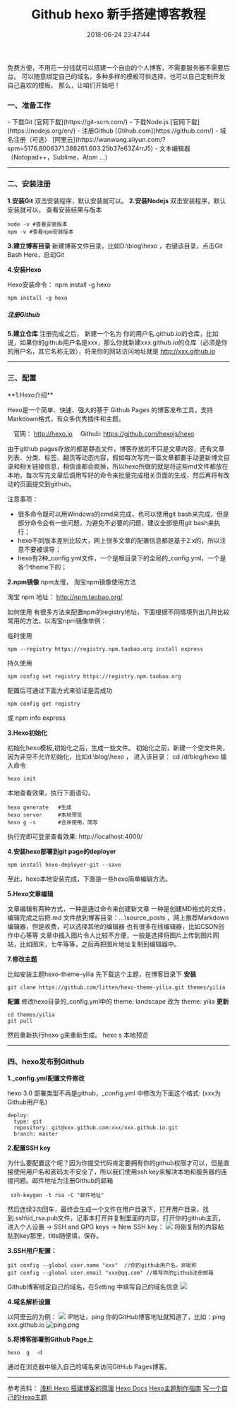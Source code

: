 ﻿---
title: Github hexo 新手搭建博客教程 #文章標題
date: 2018-06-24 23:47:44 #文章生成時間
categories: "Technology" #文章分類目錄 可以省略
tags: #文章標籤 可以省略
     - Technology
---
免费方便，不用花一分钱就可以搭建一个自由的个人博客，不需要服务器不需要后台。 可以随意绑定自己的域名，多种多样的模板可供选择，也可以自己定制开发自己喜欢的模板。
那么，让咱们开始吧！
<h3>一、准备工作</h3>
 - 下载Git            [官网下载](https://git-scm.com/)
 - 下载Node.js    [官网下载](https://nodejs.org/en/)
 - 注册Github   [Gtihub.com](https://github.com/)
 - 域名注册（可选）       [阿里云](https://wanwang.aliyun.com/?spm=5176.8006371.388261.603.25b37e63Z4rrJ5) 
 - 文本编辑器  （Notopad++，Sublime，Atom ...）

----------


<h3>二、安装注册</h3>

**1.安装Git**
双击安装程序，默认安装就可以。
**2.安装Nodejs**
双击安装程序，默认安装就可以。
查看安装结果与版本
```
node -v #查看安装版本
npm -v #查看npm安装版本
```

 **3.建立博客目录**
  新建博客文件目录，比如D:\blog\hexo ，右键该目录，点击Git Bash Here，启动Git
  
 **4.安装Hexo** 

Hexo安装命令： npm install -g hexo 

```ruby
npm install -g hexo
```
 <h5>注册Github</h5>
 
 **5.建立仓库** 
 注册完成之后， 新建一个名为 你的用户名.github.io的仓库，比如说，如果你的github用户名是xxx，那么你就新建xxx.github.io的仓库（必须是你的用户名，其它名称无效），将来你的网站访问地址就是 http://xxx.github.io 
 <!--more-->
 


----------


<h3>三、配置</h3>
**1.Hexo介绍**
 
 Hexo是一个简单、快速、强大的基于 Github Pages 的博客发布工具，支持Markdown格式，有众多优秀插件和主题。

&emsp;官网： http://hexo.io
&emsp;Github: https://github.com/hexojs/hexo

由于github pages存放的都是静态文件，博客存放的不只是文章内容，还有文章列表、分类、标签、翻页等动态内容，假如每次写完一篇文章都要手动更新博文目录和相关链接信息，相信谁都会疯掉，所以hexo所做的就是将这些md文件都放在本地，每次写完文章后调用写好的命令来批量完成相关页面的生成，然后再将有改动的页面提交到github。

注意事项：

 - 很多命令既可以用Windows的cmd来完成，也可以使用git bash来完成，但是部分命令会有一些问题，为避免不必要的问题，建议全部使用git bash来执行；
 - hexo不同版本差别比较大，网上很多文章的配置信息都是基于2.x的，所以注意不要被误导；
 - hexo有2种_config.yml文件，一个是根目录下的全局的_config.yml，一个是各个theme下的； 

**2.npm镜像**
npm太慢， 淘宝npm镜像使用方法

淘宝 npm 地址： http://npm.taobao.org/

如何使用 
有很多方法来配置npm的registry地址，下面根据不同情境列出几种比较常用的方法。以淘宝npm镜像举例：

临时使用
```
npm --registry https://registry.npm.taobao.org install express
```
持久使用
```
npm config set registry https://registry.npm.taobao.org
```
配置后可通过下面方式来验证是否成功 
```
npm config get registry
```
或   npm info express

**3.Hexo初始化**

初始化hexo模板,初始化之后，生成一些文件。
初始化之前，新建一个空文件夹，因为非空不允许初始化，比如d:\blog\hexo  ，
进入该目录： cd /d/blog/hexo  输入命令
```
hexo init
```
本地查看效果，执行下面语句，
```
hexo generate   #生成
hexo server     #本地预览
hexo g -s       #合并使用，简写
```
执行完即可登录查看效果: http://localhost:4000/

**4.安装hexo部署到git page的deployer**
```
npm install hexo-deployer-git --save
```
至此，hexo本地安装完成，下面是一些hexo简单编辑方法。

**5.Hexo文章编辑**

文章编辑有两种方式，一种是通过命令来创建新文章
一种是创建MD格式的文件，编辑完成之后把.md 文件放到博客目录：...\source\_posts  ，网上推荐Markdown编辑器，但是收费，可以选择其他的编辑器
也有很多在线编辑器，比如CSDN创作中心等等
文章中插入图片令人比较不方便，一般是选择将图片上传到图片网站，比如图床，七牛等等，之后再把图片地址复制到编辑器中。

**7.修改主题**

比如安装主题hexo-theme-yilia
先下载这个主题，在博客目录下
**安装**
```
git clone https://github.com/litten/hexo-theme-yilia.git themes/yilia
```
**配置**
修改hexo目录的_config.yml中的   theme: landscape   改为    theme: yilia
**更新**
```
cd themes/yilia
git pull
```

然后重新执行hexo g来重新生成。
hexo s 本地预览


----------
<h3>四、hexo发布到Github</h3>

**1._config.yml配置文件修改**

hexo 3.0 部署类型不再是github，_config.yml 中修改为下面这个格式:   (xxx为Github用户名)
```
deploy:
  type: git
  repository: git@xxx.github.com:xxx/xxx.github.io.git
  branch: master
```

**2.配置SSH key**

为什么要配置这个呢？因为你提交代码肯定要拥有你的github权限才可以，但是直接使用用户名和密码太不安全了，所以我们使用ssh key来解决本地和服务器的连接问题。邮件地址为注册Github的邮箱
```
 ssh-keygen -t rsa -C "邮件地址"
```
然后连续3次回车，最终会生成一个文件在用户目录下，打开用户目录，找到.ssh\id_rsa.pub文件，记事本打开并复制里面的内容，打开你的github主页，进入个人设置 -> SSH and GPG keys -> New SSH key：
![](https://i.loli.net/2018/06/26/5b31f502434b1.png)
将刚复制的内容粘贴到key那里，title随便填，保存。

**3.SSH用户配置：**
```
git config --global user.name "xxx"  //你的github用户名，非昵称
git config --global user.email "xxx@qq.com" //填写你的github注册邮箱
```
Github博客绑定自己的域名，在Setting 中填写自己的域名信息
![](https://i.loli.net/2018/06/26/5b320d469b1c3.png)

**4.域名解析设置**

以阿里云的为例：
![](https://i.loli.net/2018/06/26/5b31f6fdcf4f1.png)
IP地址，ping 你的GitHub博客地址就知道了，比如：ping  xxx.github.io 
![ping.png](https://i.loli.net/2018/06/26/5b31f91e95579.png)

**5.将博客部署到Github Page上**
```
hexo  g  -d
```
通过在浏览器中输入自己的域名来访问GitHub Pages博客。


----------
参考资料：
[浅析 Hexo 搭建博客的原理](https://juejin.im/post/598eeaff5188257d592e55bb)
[Hexo Docs](http://www.ituring.com.cn/article/199295)
[Hexo主题制作指南](http://www.360doc.com/content/16/0913/16/33651124_590545274.shtml#/)
[写一个自己的Hexo主题](https://segmentfault.com/a/1190000006057336)